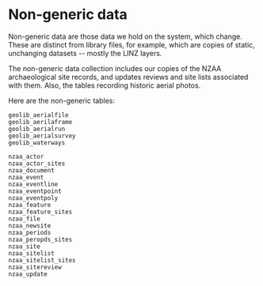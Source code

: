 Non-generic data
================

Non-generic data are those data we hold on the system, which
change. These are distinct from library files, for example, which are
copies of static, unchanging datasets -- mostly the LINZ layers.

The non-generic data collection includes our copies of the NZAA
archaeological site records, and updates reviews and site lists
associated with them. Also, the tables recording historic aerial
photos.

Here are the non-generic tables:

    geolib_aerialfile
    geolib_aerilaframe
    geolib_aerialrun
    geolib_aerialsurvey
    geolib_waterways

    nzaa_actor
    nzaa_actor_sites
    nzaa_document
    nzaa_event
    nzaa_eventline
    nzaa_eventpoint
    nzaa_eventpoly
    nzaa_feature
    nzaa_feature_sites
    nzaa_file
    nzaa_newsite
    nzaa_periods
    nzaa_peropds_sites
    nzaa_site
    nzaa_sitelist
    nzaa_sitelist_sites
    nzaa_sitereview
    nzaa_update


